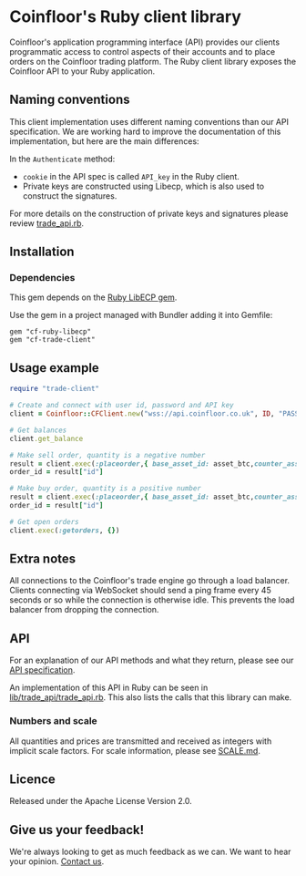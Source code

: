 # Coinfloor's Ruby client library

Coinfloor's application programming interface (API) provides our clients
programmatic access to control aspects of their accounts and to place orders on
the Coinfloor trading platform. The Ruby client library exposes the Coinfloor
API to your Ruby application.

## Naming conventions

This client implementation uses different naming conventions than our API
specification. We are working hard to improve the documentation of this
implementation, but here are the main differences:

In the `Authenticate` method:
* `cookie` in the API spec is called `API_key` in the Ruby client.
* Private keys are constructed using Libecp, which is also used to construct
  the signatures.

For more details on the construction of private keys and signatures please
review [trade_api.rb].


## Installation

### Dependencies

This gem depends on the [Ruby LibECP gem](https://github.com/coinfloor/ruby-libecp).

Use the gem in a project managed with Bundler adding it into Gemfile:

    gem "cf-ruby-libecp"
    gem "cf-trade-client"


## Usage example

```ruby
require "trade-client"

# Create and connect with user id, password and API key
client = Coinfloor::CFClient.new("wss://api.coinfloor.co.uk", ID, "PASSWORD", "API_KEY")

# Get balances
client.get_balance

# Make sell order, quantity is a negative number
result = client.exec(:placeorder,{ base_asset_id: asset_btc,counter_asset_id: asset_gbp, quantity: -100000000, price: 1000 })
order_id = result["id"]

# Make buy order, quantity is a positive number
result = client.exec(:placeorder,{ base_asset_id: asset_btc,counter_asset_id: asset_gbp, quantity: 100000000, price: 100 })
order_id = result["id"]

# Get open orders
client.exec(:getorders, {})
```


## Extra notes

All connections to the Coinfloor's trade engine go through a load balancer.
Clients connecting via WebSocket should send a ping frame every 45 seconds or
so while the connection is otherwise idle. This prevents the load balancer from
dropping the connection.


## API

For an explanation of our API methods and what they return, please see our [API
specification](https://github.com/coinfloor/API).

An implementation of this API in Ruby can be seen in
[lib/trade_api/trade_api.rb][trade_api.rb]. This also lists the calls that this
library can make.

### Numbers and scale

All quantities and prices are transmitted and received as integers with
implicit scale factors. For scale information, please see
[SCALE.md](https://github.com/coinfloor/API/blob/master/SCALE.md).


## Licence

Released under the Apache License Version 2.0.


## Give us your feedback!

We're always looking to get as much feedback as we can. We want to hear your
opinion. [Contact us](http://support.coinfloor.co.uk/).


[trade_api.rb]: https://github.com/coinfloor/ruby-client/blob/master/lib/trade_api/trade_api.rb
